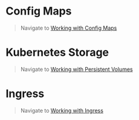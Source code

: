 # Config Maps
> Navigate to [Working with Config Maps](configmaps/README.md)

# Kubernetes Storage
> Navigate to [Working with Persistent Volumes](persistentvolumes/README.md)

# Ingress
> Navigate to [Working with Ingress](ingress/README.md)

